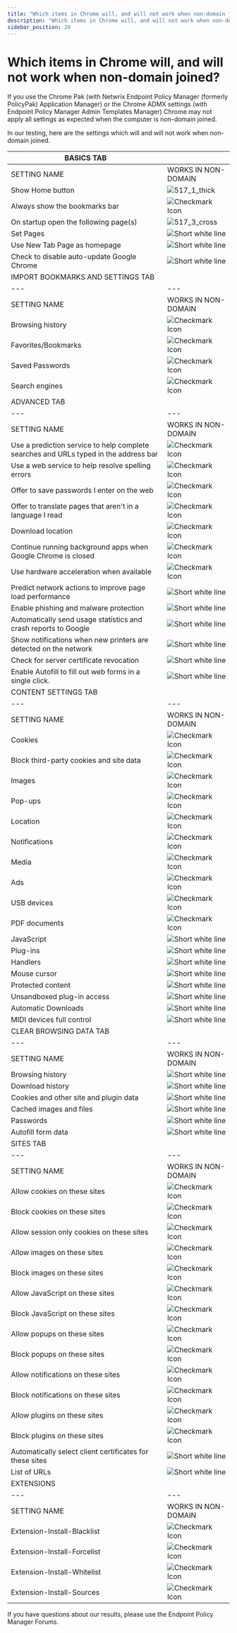 ```yaml
---
title: "Which items in Chrome will, and will not work when non-domain joined?"
description: "Which items in Chrome will, and will not work when non-domain joined?"
sidebar_position: 20
---
```


# Which items in Chrome will, and will not work when non-domain joined?

If you use the Chrome Pak (with Netwrix Endpoint Policy Manager (formerly PolicyPak) Application
Manager) or the Chrome ADMX settings (with Endpoint Policy Manager Admin Templates Manager) Chrome
may not apply all settings as expected when the computer is non-domain joined.

In our testing, here are the settings which will and will not work when non-domain joined.

| BASICS TAB                                                                           |                                                                                                                                     |
| ------------------------------------------------------------------------------------ | ----------------------------------------------------------------------------------------------------------------------------------- |
| SETTING NAME                                                                         | WORKS IN NON-DOMAIN                                                                                                                 |
| Show Home button                                                                     | ![517_1_thick](/images/endpointpolicymanager/troubleshooting/nondomain/517_1_thick.webp)            |
| Always show the bookmarks bar                                                        | ![Checkmark Icon](/images/endpointpolicymanager/troubleshooting/nondomain/517_1_thick.webp)         |
| On startup open the following page(s)                                                | ![517_3_cross](/images/endpointpolicymanager/troubleshooting/nondomain/517_3_cross.webp)            |
| Set Pages                                                                            | ![Short white line](/images/endpointpolicymanager/troubleshooting/nondomain/517_3_cross.webp)       |
| Use New Tab Page as homepage                                                         | ![Short white line](/images/endpointpolicymanager/troubleshooting/nondomain/517_3_cross.webp)       |
| Check to disable auto-update Google Chrome                                           | ![Short white line](/images/endpointpolicymanager/troubleshooting/nondomain/517_3_cross.webp)       |
| IMPORT BOOKMARKS AND SETTINGS TAB                                                    |                                                                                                                                     |
| ---                                                                                  | ---                                                                                                                                 |
| SETTING NAME                                                                         | WORKS IN NON-DOMAIN                                                                                                                 |
| Browsing history                                                                     | ![Checkmark Icon](/images/endpointpolicymanager/troubleshooting/nondomain/517_1_thick.webp)         |
| Favorites/Bookmarks                                                                  | ![Checkmark Icon](/images/endpointpolicymanager/troubleshooting/nondomain/517_1_thick.webp)         |
| Saved Passwords                                                                      | ![Checkmark Icon](/images/endpointpolicymanager/troubleshooting/nondomain/517_1_thick.webp)         |
| Search engines                                                                       | ![Checkmark Icon](/images/endpointpolicymanager/troubleshooting/nondomain/517_1_thick.webp)         |
| ADVANCED TAB                                                                         |                                                                                                                                     |
| ---                                                                                  | ---                                                                                                                                 |
| SETTING NAME                                                                         | WORKS IN NON-DOMAIN                                                                                                                 |
| Use a prediction service to help complete searches and URLs typed in the address bar | ![Checkmark Icon](/images/endpointpolicymanager/troubleshooting/nondomain/517_1_thick.webp)         |
| Use a web service to help resolve spelling errors                                    | ![Checkmark Icon](/images/endpointpolicymanager/troubleshooting/nondomain/517_1_thick.webp)         |
| Offer to save passwords I enter on the web                                           | ![Checkmark Icon](/images/endpointpolicymanager/troubleshooting/nondomain/517_1_thick.webp)         |
| Offer to translate pages that aren't in a language I read                            | ![Checkmark Icon](/images/endpointpolicymanager/troubleshooting/nondomain/517_1_thick.webp)         |
| Download location                                                                    | ![Checkmark Icon](/images/endpointpolicymanager/troubleshooting/nondomain/517_1_thick.webp)         |
| Continue running background apps when Google Chrome is closed                        | ![Checkmark Icon](/images/endpointpolicymanager/troubleshooting/nondomain/517_1_thick.webp)         |
| Use hardware acceleration when available                                             | ![Checkmark Icon](/images/endpointpolicymanager/troubleshooting/nondomain/517_1_thick.webp)         |
| Predict network actions to improve page load performance                             | ![Short white line](/images/endpointpolicymanager/troubleshooting/nondomain/517_3_cross.webp)       |
| Enable phishing and malware protection                                               | ![Short white line](/images/endpointpolicymanager/troubleshooting/nondomain/517_3_cross.webp)       |
| Automatically send usage statistics and crash reports to Google                      | ![Short white line](/images/endpointpolicymanager/troubleshooting/nondomain/517_3_cross.webp)       |
| Show notifications when new printers are detected on the network                     | ![Short white line](/images/endpointpolicymanager/troubleshooting/nondomain/517_3_cross.webp)       |
| Check for server certificate revocation                                              | ![Short white line](/images/endpointpolicymanager/troubleshooting/nondomain/517_3_cross.webp)       |
| Enable Autofill to fill out web forms in a single click.                             | ![Short white line](/images/endpointpolicymanager/troubleshooting/nondomain/517_3_cross_29x29.webp) |
| CONTENT SETTINGS TAB                                                                 |                                                                                                                                     |
| ---                                                                                  | ---                                                                                                                                 |
| SETTING NAME                                                                         | WORKS IN NON-DOMAIN                                                                                                                 |
| Cookies                                                                              | ![Checkmark Icon](/images/endpointpolicymanager/troubleshooting/nondomain/517_1_thick.webp)         |
| Block third-party cookies and site data                                              | ![Checkmark Icon](/images/endpointpolicymanager/troubleshooting/nondomain/517_1_thick.webp)         |
| Images                                                                               | ![Checkmark Icon](/images/endpointpolicymanager/troubleshooting/nondomain/517_1_thick.webp)         |
| Pop-ups                                                                              | ![Checkmark Icon](/images/endpointpolicymanager/troubleshooting/nondomain/517_1_thick.webp)         |
| Location                                                                             | ![Checkmark Icon](/images/endpointpolicymanager/troubleshooting/nondomain/517_1_thick.webp)         |
| Notifications                                                                        | ![Checkmark Icon](/images/endpointpolicymanager/troubleshooting/nondomain/517_1_thick.webp)         |
| Media                                                                                | ![Checkmark Icon](/images/endpointpolicymanager/troubleshooting/nondomain/517_1_thick.webp)         |
| Ads                                                                                  | ![Checkmark Icon](/images/endpointpolicymanager/troubleshooting/nondomain/517_1_thick.webp)         |
| USB devices                                                                          | ![Checkmark Icon](/images/endpointpolicymanager/troubleshooting/nondomain/517_1_thick.webp)         |
| PDF documents                                                                        | ![Checkmark Icon](/images/endpointpolicymanager/troubleshooting/nondomain/517_1_thick.webp)         |
| JavaScript                                                                           | ![Short white line](/images/endpointpolicymanager/troubleshooting/nondomain/517_3_cross.webp)       |
| Plug-ins                                                                             | ![Short white line](/images/endpointpolicymanager/troubleshooting/nondomain/517_3_cross.webp)       |
| Handlers                                                                             | ![Short white line](/images/endpointpolicymanager/troubleshooting/nondomain/517_3_cross.webp)       |
| Mouse cursor                                                                         | ![Short white line](/images/endpointpolicymanager/troubleshooting/nondomain/517_3_cross.webp)       |
| Protected content                                                                    | ![Short white line](/images/endpointpolicymanager/troubleshooting/nondomain/517_3_cross.webp)       |
| Unsandboxed plug-in access                                                           | ![Short white line](/images/endpointpolicymanager/troubleshooting/nondomain/517_3_cross.webp)       |
| Automatic Downloads                                                                  | ![Short white line](/images/endpointpolicymanager/troubleshooting/nondomain/517_3_cross.webp)       |
| MIDI devices full control                                                            | ![Short white line](/images/endpointpolicymanager/troubleshooting/nondomain/517_3_cross.webp)       |
| CLEAR BROWSING DATA TAB                                                              |                                                                                                                                     |
| ---                                                                                  | ---                                                                                                                                 |
| SETTING NAME                                                                         | WORKS IN NON-DOMAIN                                                                                                                 |
| Browsing history                                                                     | ![Short white line](/images/endpointpolicymanager/troubleshooting/nondomain/517_3_cross.webp)       |
| Download history                                                                     | ![Short white line](/images/endpointpolicymanager/troubleshooting/nondomain/517_3_cross.webp)       |
| Cookies and other site and plugin data                                               | ![Short white line](/images/endpointpolicymanager/troubleshooting/nondomain/517_3_cross.webp)       |
| Cached images and files                                                              | ![Short white line](/images/endpointpolicymanager/troubleshooting/nondomain/517_3_cross.webp)       |
| Passwords                                                                            | ![Short white line](/images/endpointpolicymanager/troubleshooting/nondomain/517_3_cross.webp)       |
| Autofill form data                                                                   | ![Short white line](/images/endpointpolicymanager/troubleshooting/nondomain/517_3_cross.webp)       |
| SITES TAB                                                                            |                                                                                                                                     |
| ---                                                                                  | ---                                                                                                                                 |
| SETTING NAME                                                                         | WORKS IN NON-DOMAIN                                                                                                                 |
| Allow cookies on these sites                                                         | ![Checkmark Icon](/images/endpointpolicymanager/troubleshooting/nondomain/517_1_thick.webp)         |
| Block cookies on these sites                                                         | ![Checkmark Icon](/images/endpointpolicymanager/troubleshooting/nondomain/517_1_thick.webp)         |
| Allow session only cookies on these sites                                            | ![Checkmark Icon](/images/endpointpolicymanager/troubleshooting/nondomain/517_1_thick.webp)         |
| Allow images on these sites                                                          | ![Checkmark Icon](/images/endpointpolicymanager/troubleshooting/nondomain/517_1_thick.webp)         |
| Block images on these sites                                                          | ![Checkmark Icon](/images/endpointpolicymanager/troubleshooting/nondomain/517_1_thick.webp)         |
| Allow JavaScript on these sites                                                      | ![Checkmark Icon](/images/endpointpolicymanager/troubleshooting/nondomain/517_1_thick.webp)         |
| Block JavaScript on these sites                                                      | ![Checkmark Icon](/images/endpointpolicymanager/troubleshooting/nondomain/517_1_thick.webp)         |
| Allow popups on these sites                                                          | ![Checkmark Icon](/images/endpointpolicymanager/troubleshooting/nondomain/517_1_thick.webp)         |
| Block popups on these sites                                                          | ![Checkmark Icon](/images/endpointpolicymanager/troubleshooting/nondomain/517_1_thick.webp)         |
| Allow notifications on these sites                                                   | ![Checkmark Icon](/images/endpointpolicymanager/troubleshooting/nondomain/517_1_thick.webp)         |
| Block notifications on these sites                                                   | ![Checkmark Icon](/images/endpointpolicymanager/troubleshooting/nondomain/517_1_thick.webp)         |
| Allow plugins on these sites                                                         | ![Checkmark Icon](/images/endpointpolicymanager/troubleshooting/nondomain/517_1_thick.webp)         |
| Block plugins on these sites                                                         | ![Checkmark Icon](/images/endpointpolicymanager/troubleshooting/nondomain/517_1_thick.webp)         |
| Automatically select client certificates for these sites                             | ![Short white line](/images/endpointpolicymanager/troubleshooting/nondomain/517_3_cross.webp)       |
| List of URLs                                                                         | ![Short white line](/images/endpointpolicymanager/troubleshooting/nondomain/517_3_cross.webp)       |
| EXTENSIONS                                                                           |                                                                                                                                     |
| ---                                                                                  | ---                                                                                                                                 |
| SETTING NAME                                                                         | WORKS IN NON-DOMAIN                                                                                                                 |
| Extension-Install-Blacklist                                                          | ![Checkmark Icon](/images/endpointpolicymanager/troubleshooting/nondomain/517_1_thick.webp)         |
| Extension-Install-Forcelist                                                          | ![Checkmark Icon](/images/endpointpolicymanager/troubleshooting/nondomain/517_1_thick.webp)         |
| Extension-Install-Whitelist                                                          | ![Checkmark Icon](/images/endpointpolicymanager/troubleshooting/nondomain/517_1_thick.webp)         |
| Extension-Install-Sources                                                            | ![Checkmark Icon](/images/endpointpolicymanager/troubleshooting/nondomain/517_1_thick.webp)         |

If you have questions about our results, please use the Endpoint Policy Manager Forums.
